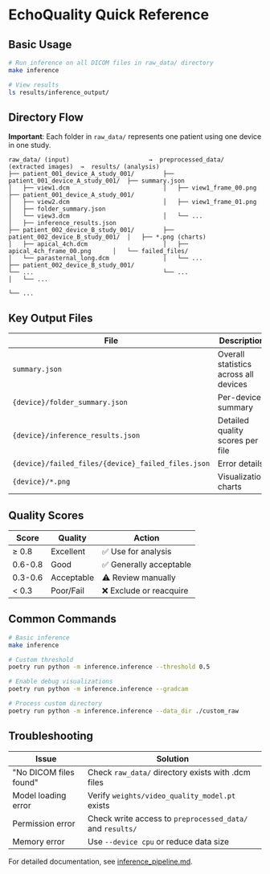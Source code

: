 # EchoQuality Quick Reference

## Basic Usage

```bash
# Run inference on all DICOM files in raw_data/ directory
make inference

# View results
ls results/inference_output/
```

## Directory Flow

**Important**: Each folder in `raw_data/` represents one patient using one device in one study.

```
raw_data/ (input)                      →  preprocessed_data/ (extracted images)  →  results/ (analysis)
├── patient_001_device_A_study_001/        ├── patient_001_device_A_study_001/  ├── summary.json
│   ├── view1.dcm                          │   ├── view1_frame_00.png           ├── patient_001_device_A_study_001/
│   ├── view2.dcm                          │   ├── view1_frame_01.png           │   ├── folder_summary.json
│   └── view3.dcm                          │   └── ...                          │   ├── inference_results.json
├── patient_002_device_B_study_001/        ├── patient_002_device_B_study_001/  │   ├── *.png (charts)
│   ├── apical_4ch.dcm                     │   ├── apical_4ch_frame_00.png      │   └── failed_files/
│   └── parasternal_long.dcm               │   └── ...                          ├── patient_002_device_B_study_001/
└── ...                                    └── ...                              │   └── ...
                                                                                └── ...
```

## Key Output Files

| File | Description |
|------|-------------|
| `summary.json` | Overall statistics across all devices |
| `{device}/folder_summary.json` | Per-device summary |
| `{device}/inference_results.json` | Detailed quality scores per file |
| `{device}/failed_files/{device}_failed_files.json` | Error details |
| `{device}/*.png` | Visualization charts |

## Quality Scores

| Score | Quality | Action |
|-------|---------|--------|
| ≥ 0.8 | Excellent | ✅ Use for analysis |
| 0.6-0.8 | Good | ✅ Generally acceptable |
| 0.3-0.6 | Acceptable | ⚠️ Review manually |
| < 0.3 | Poor/Fail | ❌ Exclude or reacquire |

## Common Commands

```bash
# Basic inference
make inference

# Custom threshold
poetry run python -m inference.inference --threshold 0.5

# Enable debug visualizations
poetry run python -m inference.inference --gradcam

# Process custom directory
poetry run python -m inference.inference --data_dir ./custom_raw
```

## Troubleshooting

| Issue | Solution |
|-------|----------|
| "No DICOM files found" | Check `raw_data/` directory exists with .dcm files |
| Model loading error | Verify `weights/video_quality_model.pt` exists |
| Permission error | Check write access to `preprocessed_data/` and `results/` |
| Memory error | Use `--device cpu` or reduce data size |

For detailed documentation, see [inference_pipeline.md](inference_pipeline.md).
